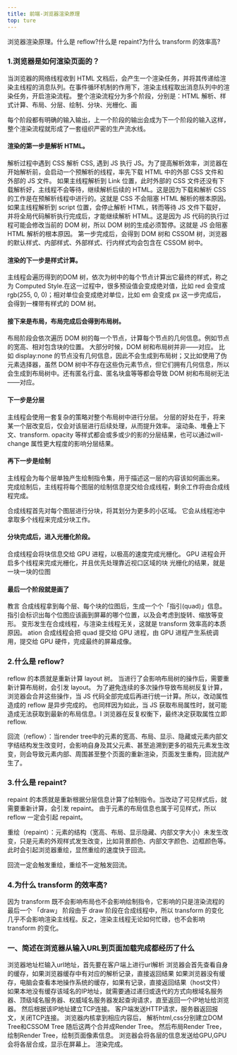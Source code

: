 ```yaml
---
title: 前端-浏览器渲染原理
top: ture
---
```


浏览器渲染原理。什么是 reflow?什么是 repaint?为什么 transform 的效率高?

<!-- more -->

### 1.浏览器是如何渲染页面的？

当浏览器的网络线程收到 HTML 文档后，会产生一个渲染任务，并将其传递给渲染主线程的消息队列。在事件循环机制的作用下，渲染主线程取出消息队列中的渲染任务，开启渲染流程。
整个渲染流程分为多个阶段，分别是：HTML 解析、样式计算、布局、分层、绘制、分块、光栅化、画

每个阶段都有明确的输入输出，上一个阶段的输出会成为下一个阶段的输入这样，整个渲染流程就形成了一套组织严密的生产流水线。

#### 渲染的第一步是解析 HTML。
解析过程中遇到 CSS 解析 CSS, 遇到 JS 执行 JS。为了提高解析效率，浏览器在开始解析前，会启动一个预解析的线程，率先下载 HTML 中的外部 CSS 文件和 外部的 JS 文件。
如果主线程解析到 Link 位置，此时外部的 CSS 文件还没有下载解析好，主线程不会等待，继续解析后续的 HTML。这是因为下载和解析 CSS 的工作是在预解析线程中进行的。这就是 CSS 不会阻塞 HTML 解析的根本原因。
如果主线程解析到 script 位置，会停止解析 HTML，转而等待 JS 文件下载好，并将全局代码解析执行完成后，才能继续解析 HTML。这是因为 JS 代码的执行过程可能会修改当前的 DOM 树，所以 DOM 树的生成必须暂停。这就是 JS 会阻塞 HTML 解析的根本原因。
第一步完成后，会得到 DOM 树和 CSSOM 树，浏览器的默认样式、内部样式、外部样式、行内样式均会包含在 CSSOM 树中。

#### 渲染的下一步是样式计算。
主线程会遍历得到的DOM 树，依次为树中的每个节点计算出它最终的样式，称之为 Computed Style.在这一过程中，很多预设值会变成绝对值，比如 red 会变成 rgb(255, 0, 0)；相对单位会变成绝对单位，比如 em 会变成 px
这一步完成后，会得到一棵带有样式的 DOM 树。

#### 接下来是布局，布局完成后会得到布局树。
布局阶段会依次遍历 DOM 树的每一个节点，计算每个节点的几何信息。例如节点的宽高、相对包含块的位置。
大部分时候，DOM 树和布局树并非——对应。
比如 display:none 的节点没有几何信息，因此不会生成到布局树；又比如使用了伪元素选择器，虽然 DOM 树中不存在这些伪元素节点，但它们拥有几何信息，所以会生成到布局树中。还有匿名行盒、匿名块盒等等都会导致 DOM 树和布局树无法——对应。

#### 下一步是分层
主线程会使用一套复杂的策略对整个布局树中进行分层。
分层的好处在于，将来某一个层改变后，仅会对该层进行后续处理，从而提升效率。
滚动条、堆叠上下文、transform. opacity 等样式都会或多或少的影的分层结果，也可以通过will-change 属性更大程度的影响分层结果。

#### 再下一步是绘制
主线程会为每个层单独产生绘制指令集，用于描述这一层的内容该如何画出来。
完成绘制后，主线程将每个图层的绘制信息提交给合成线程，剩余工作将由合成线程完成。

合成线程首先对每个图层进行分块，将其划分为更多的小区域。
它会从线程池中拿取多个线程来完成分块工作。
#### 分块完成后，进入光栅化阶段。
合成线程会将块信息交给 GPU 进程，以极高的速度完成光栅化。
GPU 进程会开启多个线程来完成光栅化，并且优先处理靠近视口区域的块
光栅化的结果，就是一块一块的位图
#### 最后一个阶段就是画了
教言
合成线程拿到每个层、每个块的位图后，生成一个个「指引(quad)」信息。
指引会标识出每个位图应该画到屏幕的哪个位置，以及会考虑到旋转、缩放等变形。
变形发生在合成线程，与渲染主线程无关，这就是 transform 效率高的本质原因。
ation
合成线程会把 quad 提交给 GPU 进程，由 GPU 进程产生系统调用，提交给 GPU 硬件，完成最终的屏幕成像。

### 2.什么是 reflow?
reflow 的本质就是重新计算 layout 树。
当进行了会影响布局树的操作后，需要重新计算布局树，会引发 layout。
为了避免连续的多次操作导致布局树反复计算，浏览器会合并这些操作，当 JS 代码全部完成后再进行统一计算。所以，改动属性造成的 reflow 是异步完成的。
也同样因为如此，当 JS 获取布局属性时，就可能造成无法获取到最新的布局信息。I 浏览器在反复权衡下，最终决定获取属性立即 reflow.

回流（reflow）：当render tree中的元素的宽高、布局、显示、隐藏或元素内部文字结结构发生改变时，会影响自身及其父元素、甚至追溯到更多的祖先元素发生改变，则会导致元素内部、周围甚至整个页面的重新渲染，页面发生重构，回流就产生了。

### 3.什么是 repaint?
repaint 的本质就是重新根据分层信息计算了绘制指令。当改动了可见样式后，就需要重新计算，会引发 repaint。
由于元素的布局信息也属于可见样式，所以 reflow 一定会引起 repaint。

重绘（repaint）：元素的结构（宽高、布局、显示隐藏、内部文字大小）未发生改变，只是元素的外观样式发生改变，比如背景颜色、内部文字颜色、边框颜色等。此时会引起浏览器重绘，显然重绘的速度快于回流。

回流一定会触发重绘，重绘不一定触发回流。
### 4.为什么 transform 的效率高?
因为 transform 既不会影响布局也不会影响绘制指令，它影响的只是渲染流程的最后一个 「draw」 阶段由于 draw 阶段在合成线程中，所以 transform 的变化几乎不会影响渲染主线程。反之，渲染主线程无论如何忙碌，也不会影响 transform 的变化。

### 一、简述在浏览器从输入URL到页面加载完成都经历了什么

浏览器地址栏输入url地址，首先要在客户端上进行url解析
浏览器会首先查看自身的缓存，如果浏览器缓存中有对应的解析记录，直接返回结果
如果浏览器没有缓存，电脑会查看本地操作系统的缓存，如果有记录，直接返回结果（host文件）
如果本地没有缓存该域名的IP地址，就需要通过递归或迭代的方式向根域名服务器、顶级域名服务器、权威域名服务器发起查询请求，直至返回一个IP地址给浏览器。
然后根据该IP地址建立TCP连接。
客户端发送HTTP请求，服务器返回报文，关闭TCP连接。
浏览器内核拿到相应内容后，
解析html,css分别建立DOM Tree和CSSOM Tree
随后这两个合并成Render Tree。
然后布局Render Tree，绘制Render Tree，绘制页面像素信息。
浏览器会将各层的信息发送给GPU,GPU会将各层合成，显示在屏幕上。
渲染完成。